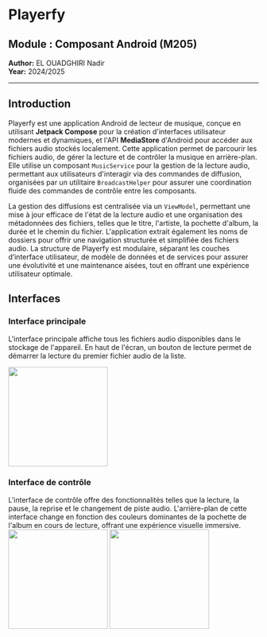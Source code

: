 # Playerfy

## Module : Composant Android (M205)
**Author:** EL OUADGHIRI Nadir  
**Year:** 2024/2025  

---

## Introduction
Playerfy est une application Android de lecteur de musique, conçue en utilisant **Jetpack Compose** pour la création d'interfaces utilisateur modernes et dynamiques, et l'API **MediaStore** d'Android pour accéder aux fichiers audio stockés localement. Cette application permet de parcourir les fichiers audio, de gérer la lecture et de contrôler la musique en arrière-plan. Elle utilise un composant `MusicService` pour la gestion de la lecture audio, permettant aux utilisateurs d'interagir via des commandes de diffusion, organisées par un utilitaire `BroadcastHelper` pour assurer une coordination fluide des commandes de contrôle entre les composants. 

La gestion des diffusions est centralisée via un `ViewModel`, permettant une mise à jour efficace de l'état de la lecture audio et une organisation des métadonnées des fichiers, telles que le titre, l'artiste, la pochette d'album, la durée et le chemin du fichier. L'application extrait également les noms de dossiers pour offrir une navigation structurée et simplifiée des fichiers audio. La structure de Playerfy est modulaire, séparant les couches d’interface utilisateur, de modèle de données et de services pour assurer une évolutivité et une maintenance aisées, tout en offrant une expérience utilisateur optimale.

## Interfaces

### Interface principale
L'interface principale affiche tous les fichiers audio disponibles dans le stockage de l'appareil. En haut de l'écran, un bouton de lecture permet de démarrer la lecture du premier fichier audio de la liste.

<img src="https://github.com/user-attachments/assets/598278d0-cce2-4883-bd27-841d9aaf67a9" style="width: 200px"/>

### Interface de contrôle
L'interface de contrôle offre des fonctionnalités telles que la lecture, la pause, la reprise et le changement de piste audio. L'arrière-plan de cette interface change en fonction des couleurs dominantes de la pochette de l'album en cours de lecture, offrant une expérience visuelle immersive.
<img src="https://github.com/user-attachments/assets/0323b3a0-b411-43ba-b777-32bc08920e5b" style="width: 200px"/>
<img src="https://github.com/user-attachments/assets/4f796d88-8227-4162-ac64-98d480b7822e" style="width: 200px"/>
